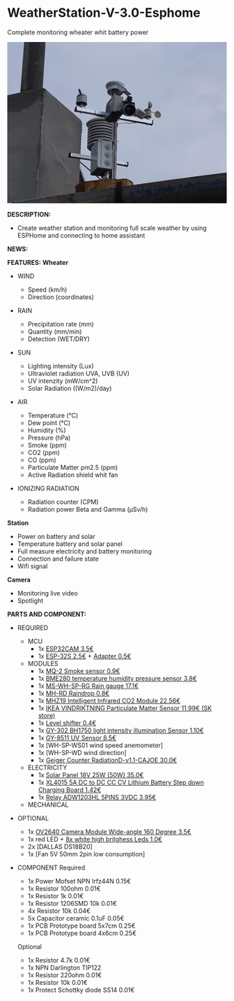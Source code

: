 # WeatherStation-V-3.0-Esphome
Complete monitoring wheater whit battery power

![Main photo of the weather station](image/weather-station_img1.jpg)

**DESCRIPTION:**
 - Create weather station and monitoring full scale weather by using ESPHome and connecting to home assistant
 
**NEWS:**

**FEATURES:**
**Wheater**
  - WIND
    - Speed (km/h)
    - Direction (coordinates)
  
  - RAIN
    - Precipitation rate (mm)
    - Quantity (mm/min)
    - Detection (WET/DRY)
  
  - SUN
    - Lighting intensity (Lux)
    - Ultraviolet radiation UVA, UVB (UV)
    - UV intenzity (mW/cm^2)
    - Solar Radiation ((W/m2)/day)
  
  - AIR
    - Temperature (°C)
    - Dew point (°C)
    - Humidity (%)
    - Pressure (hPa)
    - Smoke (ppm)
    - CO2 (ppm)
    - CO (ppm)
    - Particulate Matter pm2.5 (ppm)
    - Active Radiation shield whit fan
    
  - IONIZING RADIATION
    - Radiation counter (CPM) 
    - Radiation power Beta and Gamma (µSv/h)

**Station**
   - Power on battery and solar
   - Temperature battery and solar panel
   - Full measure electricity and battery monitoring
   - Connection and failure state
   - Wifi signal

**Camera**
   - Monitoring live video
   - Spotlight
 
**PARTS AND COMPONENT:**
- REQUIRED
   - MCU
       - 1x [ESP32CAM 3.5€](https://a.aliexpress.com/_mNO3h4e)
       - 1x [ESP-32S 2.5€](https://a.aliexpress.com/_mtYXh6i) + [Adapter 0.5€](https://a.aliexpress.com/_mNiOE98)
   - MODULES
       - 1x [MQ-2 Smoke sensor 0.9€](https://a.aliexpress.com/_mqTxVIi)
       - 1x [BME280 temperature humidity pressure sensor 3.8€](https://www.aliexpress.com/item/32862421810.html)
       - 1x [MS-WH-SP-RG Rain gauge 17.1€](https://www.aliexpress.com/item/2026877912.html)
       - 1x [MH-RD Raindrop 0.8€](https://www.aliexpress.com/item/1615411920.html)
       - 1x [MHZ19 Intelligent Infrared CO2 Module 22.56€](https://www.aliexpress.com/item/4000212024923.html)
       - 1x [IKEA VINDRIKTNING Particulate Matter Sensor 11.99€ (SK store)](https://www.ikea.com/sk/sk/p/vindriktning-snimac-kvality-vzduchu-80515910/)
       - 1x [Level shifter 0.4€](https://www.aliexpress.com/item/1005002976498419.html)
       - 1x [GY-302 BH1750 light intensity illumination Sensor 1.10€](https://www.aliexpress.com/item/1005001621873442.html)
       - 1x [GY-8511 UV Sensor 8.5€](https://www.aliexpress.com/item/32847192530.html)
       - 1x [WH-SP-WS01 wind speed anemometer]
       - 1x [WH-SP-WD wind direction]
       - 1x [Geiger Counter RadiationD-v1.1-CAJOE 30.0€](https://www.aliexpress.com/item/1005004896319865.html)
    - ELECTRICITY
       - 1x [Solar Panel 18V 25W (50W) 35.0€](https://www.amazon.com/ECO-WORTHY-Solar-Panel-Module-Charging/dp/B01IFJ73X4)
       - 1x [XL4015 5A DC to DC CC CV Lithium Battery Step down Charging Board 1.42€](https://www.aliexpress.com/item/1005003112889788.html)
       - 1x [Relay ADW1203HL 5PINS 3VDC 3.95€](https://a.aliexpress.com/_mODdlKS)
    - MECHANICAL


- OPTIONAL
  - 1x [OV2640 Camera Module Wide-angle 160 Degree 3.5€](https://a.aliexpress.com/_mLNkjQE)
  - 1x red LED + [8x white high britghess Leds 1.0€](https://a.aliexpress.com/_mLdLj0m)
  - 2x [DALLAS DS18B20]
  - 1x [Fan 5V 50mm 2pin low consumption]

- COMPONENT
  Required
  - 1x Power Mofset NPN Irfz44N 0.15€
  - 1x Resistor 100ohm 0.01€
  - 1x Resistor 1k 0.01€
  - 1x Resistor 1206SMD 10k 0.01€
  - 4x Resistor 10k 0.04€
  - 5x Capacitor ceramic 0.1uF 0.05€
  - 1x PCB Prototype board 5x7cm 0.25€
  - 1x PCB Prototype board 4x6cm 0.25€

  Optional
  - 1x Resistor 4.7k 0.01€
  - 1x NPN Darlington TIP122
  - 1x Resistor 220ohm 0.01€
  - 1x Resistor 10k 0.01€
  - 1x Protect Schottky diode SS14 0.01€

  



